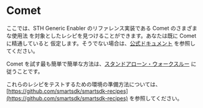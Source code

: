 # Comet

ここでは、STH Generic Enabler のリファレンス実装である Comet のさまざまな使用法
を対象としたレシピを見つけることができます。あなたは既に Comet に精通していると
仮定します。そうでない場合は、[公式ドキュメント](http://fiware-sth-comet.readthedocs.io/en/latest/index.html)
を参照してください。

Comet を試す最も簡単で簡単な方法は、[スタンドアローン・ウォークスルー](standalone/readme.md)
に従うことです。

これらのレシピをテストするための環境の準備方法については、[https://github.com/smartsdk/smartsdk-recipes](https://github.com/smartsdk/smartsdk-recipes)
 を参照してください。
